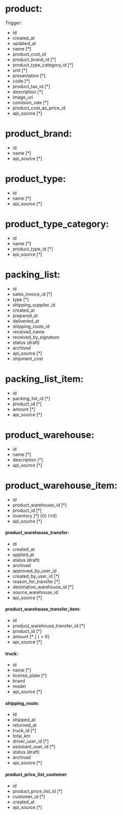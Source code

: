 # product:

Trigger:

- Id
- created_at
- updated_at
- name [*]
- product_cost_id
- product_brand_id [*]
- product_type_category_id [*]
- unit [*]
- presentation [*]
- code [*]
- product_tax_id [*]
- description [*]
- image_url
- comision_rate [*]
- product_cost_as_price_id
- api_source [*]

# product_brand:

- id
- name [*]
- api_source [*]

# product_type:

- id
- name [*]
- api_source [*]

# product_type_category:

- id
- name [*]
- product_type_id [*]
- api_source [*]

# packing_list:

- id
- sales_invoce_id [*]
- type [*]
- shipping_supplier_id
- created_at
- prepared_at
- deliveried_at
- shipping_route_id
- received_name
- received_by_signature
- status (draft)
- archived
- api_source [*]
- shipment_cost

# packing_list_item:

- id
- packing_list_id [*]
- product_id [*]
- amount [*]
- api_source [*]

# product_warehouse:

- id
- name [*]
- description [*]
- api_source [*]

# product_warehouse_item:

- id
- product_warehouse_id [*]
- product_id [*]
- inventory [*] {0} (>0)
- api_source [*]

#### product_warehouse_transfer:

- id
- created_at
- applied_at
- status (draft)
- archived
- approved_by_user_id
- created_by_user_id [*]
- reason_for_transfer [*]
- destination_warehouse_id [*]
- source_warehouse_id
- api_source [*]

#### product_warehouse_transfer_item:

- Id
- product_warehouse_transfer_id [*]
- product_id [*]
- amount [* ] { > 0}
- api_source [*]

#### truck:

- id
- name [*]
- license_plate [*]
- brand
- model
- api_source [*]

#### shipping_route:

- Id
- shipped_at
- returned_at
- truck_id [*]
- total_km
- driver_user_id [*]
- assistant_user_id [*]
- status (draft)
- archived
- api_source [*]

#### product_price_list_customer

- id
- product_price_list_id [*]
- customer_id [*]
- created_at
- api_source [*]
